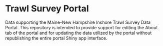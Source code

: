 # Trawl Survey Portal

Data supporting the Maine-New Hampshire Inshore Trawl Survey Data Portal. This repository is intended to provide support for editing the About tab of the portal and for updating the data utilized by the portal without republishing the entire portal Shiny app interface.
